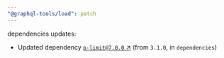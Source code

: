 ```yaml
---
"@graphql-tools/load": patch
---
```

dependencies updates:
  - Updated dependency [`p-limit@7.0.0` ↗︎](https://www.npmjs.com/package/p-limit/v/7.0.0) (from `3.1.0`, in `dependencies`)

